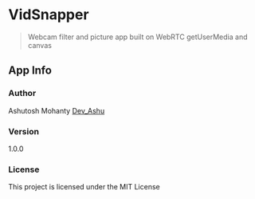 # VidSnapper

> Webcam filter and picture app built on WebRTC getUserMedia and canvas


## App Info

### Author

Ashutosh Mohanty
[Dev_Ashu](https://my-cool-digital-resume.vercel.app/)

### Version

1.0.0

### License

This project is licensed under the MIT License
